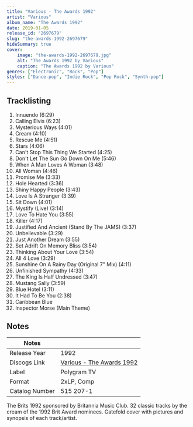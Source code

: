 ```yaml
---
title: "Various - The Awards 1992"
artist: "Various"
album_name: "The Awards 1992"
date: 2019-01-05
release_id: "2697679"
slug: "the-awards-1992-2697679"
hideSummary: true
cover:
    image: "the-awards-1992-2697679.jpg"
    alt: "The Awards 1992 by Various"
    caption: "The Awards 1992 by Various"
genres: ["Electronic", "Rock", "Pop"]
styles: ["Dance-pop", "Indie Rock", "Pop Rock", "Synth-pop"]
---
```

## Tracklisting
1. Innuendo (6:29)
2. Calling Elvis (6:23)
3. Mysterious Ways (4:01)
4. Cream (4:10)
5. Rescue Me (4:51)
6. Stars (4:06)
7. Can't Stop This Thing We Started (4:25)
8. Don't Let The Sun Go Down On Me (5:46)
9. When A Man Loves A Woman (3:48)
10. All Woman (4:46)
11. Promise Me (3:33)
12. Hole Hearted (3:36)
13. Shiny Happy People (3:43)
14. Love Is A Stranger (3:39)
15. Sit Down (4:01)
16. Mystify (Live) (3:14)
17. Love To Hate You (3:55)
18. Killer (4:17)
19. Justified And Ancient (Stand By The JAMS) (3:37)
20. Unbelievable (3:29)
21. Just Another Dream (3:55)
22. Set Adrift On Memory Bliss (3:54)
23. Thinking About Your Love (3:54)
24. All 4 Love (3:29)
25. Sunshine On A Rainy Day (Original 7" Mix) (4:11)
26. Unfinished Sympathy (4:33)
27. The King Is Half Undressed (3:47)
28. Mustang Sally (3:59)
29. Blue Hotel (3:11)
30. It Had To Be You (2:38)
31. Caribbean Blue
32. Inspector Morse (Main Theme)


## Notes
| Notes          |             |
| ---------------| ----------- |
| Release Year   | 1992 |
| Discogs Link   | [Various - The Awards 1992](https://www.discogs.com/release/2697679-Various-The-Awards-1992) |
| Label          | Polygram TV |
| Format         | 2xLP, Comp |
| Catalog Number | 515 207-1 |

The Brits 1992 sponsored by Britannia Music Club. 32 classic tracks by the cream of the 1992 Brit Award nominees. Gatefold cover with pictures and synopsis of each track/artist.
